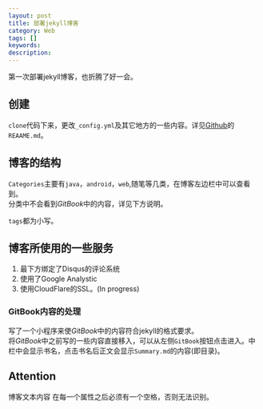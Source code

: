 ```yaml
---
layout: post
title: 部署jekyll博客
category: Web
tags: []
keywords:
description:
---
```

第一次部署jekyll博客，也折腾了好一会。

## 创建

```clone```代码下来，更改```_config.yml```及其它地方的一些内容。详见[Github](https://github.com/ivyxjc/ivyxjc.github.io)的```REAAME.md```。


## 博客的结构

```Categories```主要有```java```，```android```，```web```,随笔等几类，在博客左边栏中可以查看到。<br>
分类中不会看到*GitBook*中的内容，详见下方说明。<br>

```tags```都为小写。<br>

## 博客所使用的一些服务

 1. 最下方绑定了Disqus的评论系统<br>
 2. 使用了Google Analystic
 3. 使用CloudFlare的SSL。(In progress)

### GitBook内容的处理
写了一个小程序来使*GitBook*中的内容符合jekyll的格式要求。<br>
将*GitBook*中之前写的一些内容直接移入，可以从左侧```GitBook```按钮点击进入。中栏中会显示书名，点击书名后正文会显示```Summary.md```的内容(即目录)。<br>

## Attention
博客文本内容 在每一个属性之后必须有一个空格，否则无法识别。
